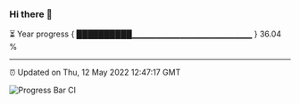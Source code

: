 ### Hi there 👋

⏳ Year progress { ██████████▁▁▁▁▁▁▁▁▁▁▁▁▁▁▁▁▁▁▁▁ } 36.04 %

---

⏰ Updated on Thu, 12 May 2022 12:47:17 GMT

![Progress Bar CI](https://github.com/ZhaoGui/ZhaoGui/workflows/Progress%20Bar%20CI/badge.svg)
